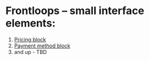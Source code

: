 # Frontloops – small interface elements:

1. [Pricing block](https://amoebiusss.github.io/frontloops/loop1-1/)  
2. [Payment method block](https://amoebiusss.github.io/frontloops/loop1-2/)  
3. and up - TBD
